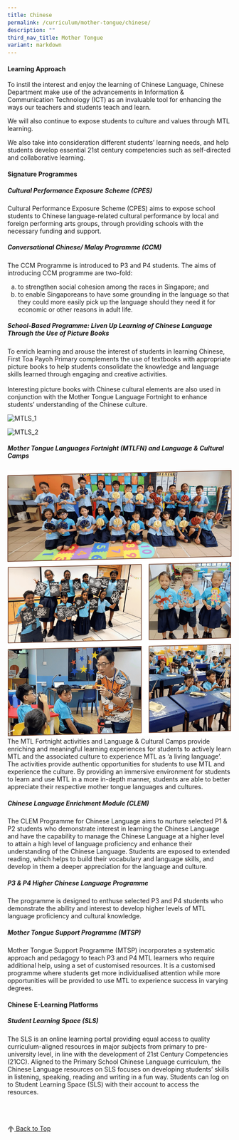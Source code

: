 ```yaml
---
title: Chinese
permalink: /curriculum/mother-tongue/chinese/
description: ""
third_nav_title: Mother Tongue
variant: markdown
---
```

<h4><b>Learning Approach</b></h4>

To instil the interest and enjoy the learning of Chinese Language, Chinese Department make use of the advancements in Information &amp; Communication Technology (ICT) as an invaluable tool for enhancing the ways our teachers and students teach and learn.

We will also continue to expose students to culture and values through MTL learning.

We also take into consideration different students’ learning needs, and help students develop essential 21st century competencies such as self-directed and collaborative learning.

<h4><b>Signature Programmes</b></h4>

<h5><b>Cultural Performance Exposure Scheme (CPES)</b></h5>

Cultural Performance Exposure Scheme (CPES) aims to expose school students to Chinese language-related cultural performance by local and foreign performing arts groups, through providing schools with the necessary funding and support.

<h5><b>Conversational Chinese/ Malay Programme (CCM)</b></h5>

The CCM Programme is introduced to P3 and P4 students. The aims of introducing CCM programme are two-fold:<br>
<ol>
	<li style="list-style-type:lower-alpha">to strengthen social cohesion among the races in Singapore; and
		</li><li style="list-style-type:lower-alpha">to enable Singaporeans to have some grounding in the language so that they could more easily  pick up the language should they need it for economic or other reasons in adult life. </li>
</ol>

<h5><b>School-Based Programme: Liven Up Learning of Chinese Language Through the Use of Picture Books</b></h5>

To enrich learning and arouse the interest of students in learning Chinese, First Toa Payoh Primary complements the use of textbooks with appropriate picture books to help students consolidate the knowledge and language skills learned through engaging and creative activities.<br><br>
Interesting picture books with Chinese cultural elements are also used in conjunction with the Mother Tongue Language Fortnight to enhance students’ understanding of the Chinese culture.

![MTLS_1](/images/Curriculum/Mother%20Tongue/Chinese/mtls_ftpps_page_1_resize.jpg)

![MTLS_2](/images/Curriculum/Mother%20Tongue/Chinese/mtls_ftpps_page_2_resize.jpg)

<h5><b>Mother Tongue Languages Fortnight (MTLFN) and Language &amp; Cultural Camps</b></h5>

![](/images/Curriculum/Mother%20Tongue/Chinese/MTLFN.png)
The MTL Fortnight activities and Language &amp; Cultural Camps provide enriching and meaningful learning experiences for students to actively learn MTL and the associated culture to experience MTL as ‘a living language’. The activities provide authentic opportunities for students to use MTL and experience the culture. By providing an immersive environment for students to learn and use MTL in a more in-depth manner, students are able to better appreciate their respective mother tongue languages and cultures.

<h5><b>Chinese Language Enrichment Module (CLEM)</b></h5>

The CLEM Programme for Chinese Language aims to nurture selected P1 &amp; P2 students who demonstrate interest in learning the Chinese Language and have the capability to manage the Chinese Language at a higher level to attain a high level of language proficiency and enhance their understanding of the Chinese Language. Students are exposed to extended reading, which helps to build their vocabulary and language skills, and develop in them a deeper appreciation for the language and culture.

<h5><b>P3 &amp; P4 Higher Chinese Language Programme</b></h5>

The programme is designed to enthuse selected P3 and P4 students who demonstrate the ability and interest to develop higher levels of MTL language proficiency and cultural knowledge.

<h5><b>Mother Tongue Support Programme (MTSP)</b></h5>

Mother Tongue Support Programme (MTSP) incorporates a systematic approach and pedagogy to teach P3 and P4 MTL learners who require additional help, using a set of customised resources. It is a customised programme where students get more individualised attention while more opportunities will be provided to use MTL to experience success in varying degrees.

<h4><b>Chinese E-Learning Platforms</b></h4>

<h5><b>Student Learning Space (SLS)</b></h5>

The SLS is an online learning portal providing equal access to quality curriculum-aligned resources in major subjects from primary to pre-university level, in line with the development of 21st Century Competencies (21CC). Aligned to the Primary School Chinese Language curriculum, the Chinese Language resources on SLS focuses on developing students’ skills in listening, speaking, reading and writing in a fun way. Students can log on to Student Learning Space (SLS) with their account to access the resources.

<br><br><br>
<a href="/curriculum/mother-tongue/chinese#lo_main">
		 <img align="center" style="width:3%" src="/images/arrow-up.png"> Back to Top 
</a>